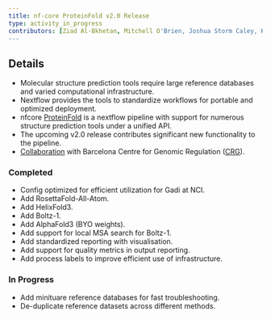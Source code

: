 ```yaml
---
title: nf-core ProteinFold v2.0 Release
type: activity_in_progress
contributors: [Ziad Al-Bkhetan, Mitchell O'Brien, Joshua Storm Caley, Keiran Rowell, Thomas Litfin]
---
```


## Details

- Molecular structure prediction tools require large reference databases and varied computational infrastructure.
- Nextflow provides the tools to standardize workflows for portable and optimized deployment.
- nfcore [ProteinFold](https://nf-co.re/proteinfold/1.1.1) is a nextflow pipeline with support for numerous structure prediction tools under a unified API.
- The upcoming v2.0 release contributes significant new functionality to the pipeline.
- [Collaboration](https://www.biocommons.org.au/news/nf-core-hackathon-2025) with Barcelona Centre for Genomic Regulation ([CRG](https://www.crg.eu/)).

### Completed

- Config optimized for efficient utilization for Gadi at NCI.
- Add RosettaFold-All-Atom.
- Add HelixFold3.
- Add Boltz-1.
- Add AlphaFold3 (BYO weights).
- Add support for local MSA search for Boltz-1.
- Add standardized reporting with visualisation.
- Add support for quality metrics in output reporting.
- Add process labels to improve efficient use of infrastructure.

### In Progress

- Add minituare reference databases for fast troubleshooting.
- De-duplicate reference datasets across different methods.